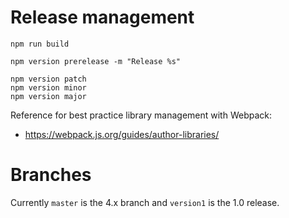 # Release management



```
npm run build

npm version prerelease -m "Release %s"

npm version patch
npm version minor
npm version major
```


Reference for best practice library management with Webpack:

* <https://webpack.js.org/guides/author-libraries/>


# Branches

Currently `master` is the 4.x branch and `version1` is the 1.0 release.

